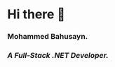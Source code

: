 # Hi there 👋
### Mohammed Bahusayn.

### *A Full-Stack **.NET** Developer.*

<!--
Currently, I'm learning SwiftUI, JS, React, and many more to come!

This is just the beginning. you may refer to my repos for more insights.

**mbahusayn/mbahusayn** is a ✨ _special_ ✨ repository because its `README.md` (this file) appears on your GitHub profile.

Here are some ideas to get you started:

- 🔭 I’m currently working on ...
- 🌱 I’m currently learning ...
- 👯 I’m looking to collaborate on ...
- 🤔 I’m looking for help with ...
- 💬 Ask me about ...
- 📫 How to reach me: ...
- 😄 Pronouns: ...
- ⚡ Fun fact: ...
-->
